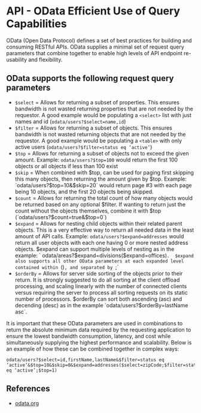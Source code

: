 # API - OData Efficient Use of Query Capabilities

OData (Open Data Protocol) defines a set of best practices for building and consuming RESTful APIs.  OData supplies a minimal set of request query parameters that combine together to enable high levels of API endpoint re-usability and flexibility.

## OData supports the following request query parameters

* `$select` = Allows for returning a subset of properties.  This ensures bandwidth is not wasted returning properties that are not needed by the requestor.  A good example would be populating a `<select>` list with just names and id (`odata/users?$select=name,id`)
* `$filter` = Allows for returning a subset of objects.  This ensures bandwidth is not wasted returning objects that are not needed by the requestor.  A good example would be populating a `<table>`  with only active users (`odata/users?$filter=status eq ‘active’`)
* `$top` = Allows for returning a subset of objects not to exceed the given amount.  Example: `odata/users?$top=100` would return the first 100 objects or all objects if less than 100 exist
* `$skip` = When combined with $top, can be used for paging first skipping this many objects, then returning the amount given by $top.    Example: `odata/users?$top=10&$skip=20` would return page #3 with each page being 10 objects, and the first 20 objects being skipped.
* `$count` = Allows for returning the total count of how many objects would be returned based on any optional $filter.  If wanting to return just the count without the objects themselves, combine it with $top (`odata/users?$count=true&$top=0`)
* `$expand` = Allows for nesting child objects within their related parent objects.  This is a very effective way to return all needed data in the least amount of API calls.  Example: `odata/users?$expand=addresses` would return all user objects with each one having 0 or more nested address objects.  $expand can support multiple levels of nesting as in the example: ` odata/areas?$expand=divisions($expand=offices)`.  $expand also supports all other OData parameters at each expanded level contained within `()`, and separated by `;`
* `$orderBy` = Allows for server side sorting of the objects prior to their return.  It is strongly suggested to do all sorting at the client offload processing, and scaling linearly with the number of connected clients versus requiring the server to process all sorting requests on its static number of processors.  $orderBy can sort both ascending (asc) and decending (desc) as in the example `odata/users?$orderBy=lastName asc`.

It is important that these OData parameters are used in combinations to return the absolute minimum data required by the requesting application to ensure the lowest bandwidth consumption, latency, and cost while simultaneously supplying the highest performance and scalability.  Below is an example of how these can be combined together in complex ways:

```http
odata/users?$select=id,firstName,lastName&$filter=status eq ‘active’&$top=10&$skip=0&$expand=addresses($select=zipCode;$filter=status eq ‘active’;$top=1)
```

## References

* [odata.org]( https://www.odata.org/)

